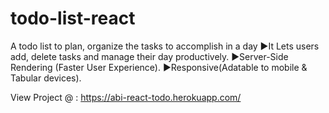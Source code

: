 # todo-list-react
A todo list to plan, organize the tasks to accomplish in a day
►It Lets users add, delete tasks and manage their day productively.
►Server-Side Rendering (Faster User Experience).
►Responsive(Adatable to mobile & Tabular devices).

View Project @ : https://abi-react-todo.herokuapp.com/
